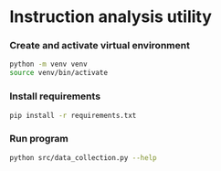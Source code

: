 # Instruction analysis utility

### Create and activate virtual environment
```bash
python -m venv venv
source venv/bin/activate
```

### Install requirements

```bash
pip install -r requirements.txt
```

### Run program

```bash
python src/data_collection.py --help
```
